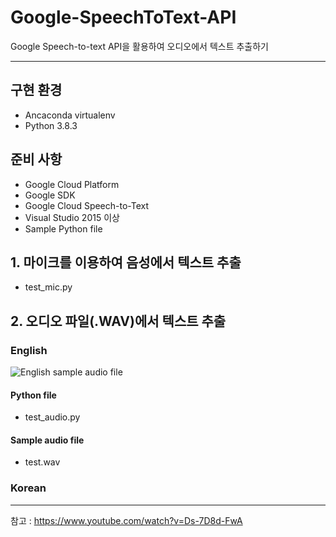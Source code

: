 # Google-SpeechToText-API
Google Speech-to-text API을 활용하여 오디오에서 텍스트 추출하기

---

## 구현 환경
- Ancaconda virtualenv
- Python 3.8.3

## 준비 사항
- Google Cloud Platform
- Google SDK
- Google Cloud Speech-to-Text
- Visual Studio 2015 이상
- Sample Python file

## 1. 마이크를 이용하여 음성에서 텍스트 추출
- test_mic.py


## 2. 오디오 파일(.WAV)에서 텍스트 추출
### English

![English sample audio file](https://user-images.githubusercontent.com/76896801/107608845-7c2efd00-6c80-11eb-836c-83c8a0f4b7a3.PNG)


#### Python file
- test_audio.py

#### Sample audio file
- test.wav

### Korean


---

참고 : https://www.youtube.com/watch?v=Ds-7D8d-FwA
